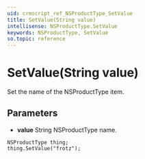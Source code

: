 ```yaml
---
uid: crmscript_ref_NSProductType_SetValue
title: SetValue(String value)
intellisense: NSProductType.SetValue
keywords: NSProductType, SetValue
so.topic: reference
---
```


# SetValue(String value)

Set the name of the NSProductType item.

## Parameters

* **value** String NSProductType name.

```crmscript
NSProductType thing;
thing.SetValue("frotz");
```

